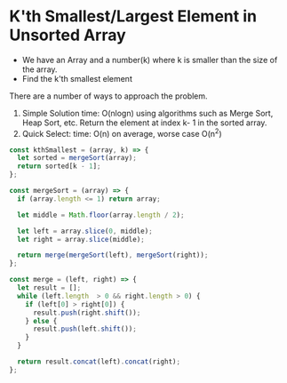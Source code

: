 # K'th Smallest/Largest Element in Unsorted Array

- We have an Array and a number(k) where k is smaller than the size of the array.
- Find the k'th smallest element

There are a number of ways to approach the problem.
1. Simple Solution time: O(nlogn) using algorithms such as Merge Sort, Heap Sort, etc. Return the element at index k- 1 in the sorted array.
2. Quick Select: time: O(n) on average, worse case O(n<sup>2</sup>)

``` JavaScript
const kthSmallest = (array, k) => {
  let sorted = mergeSort(array);
  return sorted[k - 1];
};

const mergeSort = (array) => {
  if (array.length <= 1) return array;

  let middle = Math.floor(array.length / 2);

  let left = array.slice(0, middle);
  let right = array.slice(middle);

  return merge(mergeSort(left), mergeSort(right));
};

const merge = (left, right) => {
  let result = [];
  while (left.length  > 0 && right.length > 0) {
    if (left[0] > right[0]) {
      result.push(right.shift());
    } else {
      result.push(left.shift());
    }
  }

  return result.concat(left).concat(right);
};
```
